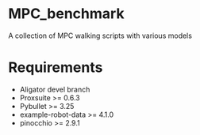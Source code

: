 # MPC_benchmark
A collection of MPC walking scripts with various models

# Requirements
- Aligator devel branch
- Proxsuite >= 0.6.3
- Pybullet >= 3.25
- example-robot-data >= 4.1.0
- pinocchio >= 2.9.1
